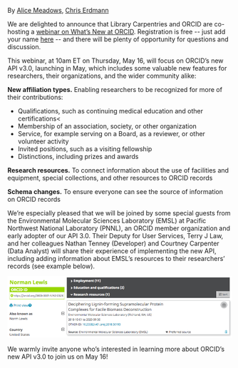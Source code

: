 By [Alice Meadows](https://twitter.com/alicejmeadows), [Chris Erdmann](https://twitter.com/libcce)

We are delighted to announce that Library Carpentries and ORCID are co-hosting a [webinar on What’s New at ORCID](href="https://librarycarpentry.org/events). Registration is free -- just add your name [here](https://pad.carpentries.org/lc-community-calls) -- and there will be plenty of opportunity for questions and discussion.  

This webinar, at 10am ET on Thursday, May 16, will focus on ORCID’s new API v3.0, launching in May, which includes some valuable new features for researchers, their organizations, and the wider community alike:  

__New affiliation types.__ Enabling researchers to be recognized for more of their contributions:
* Qualifications, such as continuing medical education and other certifications<
* Membership of an association, society, or other organization
* Service, for example serving on a Board, as a reviewer, or other volunteer activity
* Invited positions, such as a visiting fellowship
* Distinctions, including prizes and awards

__Research resources.__ To connect information about the use of facilities and equipment, special collections, and other resources to ORCID records  

__Schema changes.__ To ensure everyone can see the source of information on ORCID records

We’re especially pleased that we will be joined by some special guests from the Environmental Molecular Sciences Laboratory (EMSL) at Pacific Northwest National Laboratory (PNNL), an ORCID member organization and early adopter of our API 3.0. Their Deputy for User Services, Terry J Law, and her colleagues Nathan Tenney (Developer) and Courtney Carpenter (Data Analyst) will share their experience of implementing the new API, including adding information about EMSL’s resources to their researchers’ records (see example below).

![ORCID Screenshot](images/orcid-screenshot.png)

We warmly invite anyone who’s interested in learning more about ORCID’s new API v3.0 to join us on May 16!
